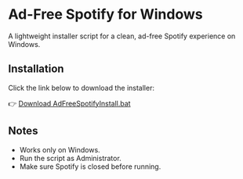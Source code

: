 # Ad-Free Spotify for Windows

A lightweight installer script for a clean, ad-free Spotify experience on Windows.

## Installation

Click the link below to download the installer:

👉 [Download AdFreeSpotifyInstall.bat](https://raw.githubusercontent.com/KHavermans/Spotify/refs/heads/main/AdFreeSpotifyInstall.bat)

## Notes

- Works only on Windows.
- Run the script as Administrator.
- Make sure Spotify is closed before running.
